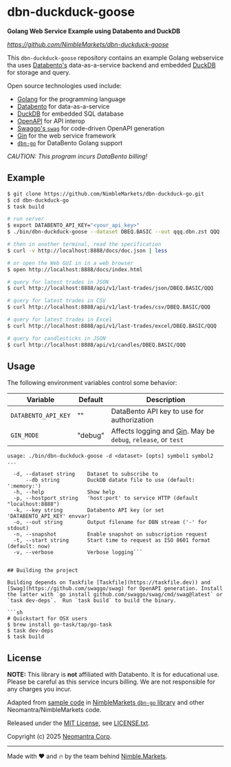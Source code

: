 # dbn-duckduck-goose

**Golang Web Service Example using Databento and DuckDB**

*https://github.com/NimbleMarkets/dbn-duckduck-goose*

This `dbn-duckduck-goose` repository contains an example Golang webservice tha uses [Databento's](https://databento.com) data-as-a-service backend and embedded [DuckDB](https://duckdb.org) for storage and query.  

Open source technologies used include:
 * [Golang](https://golang.org) for the programming language
 * [Databento](https://databento.com) for data-as-a-service
 * [DuckDB](https://duckdb.org) for embedded SQL database
 * [OpenAPI](https://swagger.io/specification/) for API interop
 * [Swaggo's `swag`](https://github.com/swaggo/swag) for code-driven OpenAPI generation
 * [Gin](https://gin-gonic.com/docs/) for the web service framework
 * [`dbn-go`](https://github.com/NimbleMarkets/dbn-go) for DataBento Golang support

*CAUTION: This program incurs DataBento billing!*

## Example

```bash
$ git clone https://github.com/NimbleMarkets/dbn-duckduck-go.git
$ cd dbn-duckduck-go
$ task build

# run server
$ export DATABENTO_API_KEY="<your_api_key>"
$ ./bin/dbn-duckduck-goose --dataset DBEQ.BASIC --out qqq.dbn.zst QQQ

# then in another terminal, read the specification
$ curl -v http://localhost:8888/docs/doc.json | less

# or open the Web GUI in in a web browser
$ open http://localhost:8888/docs/index.html

# query for latest trades in JSON
$ curl http://localhost:8888/api/v1/last-trades/json/DBEQ.BASIC/QQQ

# query for latest trades in CSV
$ curl http://localhost:8888/api/v1/last-trades/csv/DBEQ.BASIC/QQQ

# query for latest trades in Excel
$ curl http://localhost:8888/api/v1/last-trades/excel/DBEQ.BASIC/QQQ

# query for candlesticks in JSON
$ curl http://localhost:8888/api/v1/candles/DBEQ.BASIC/QQQ

```

## Usage

The following environment variables control some behavior:

| Variable | Default | Description |
|--| -- | -- |
| `DATABENTO_API_KEY` | "" | DataBento API key to use for authorization |
| `GIN_MODE` | "debug" | Affects logging and [Gin](https://gin-gonic.com/docs/deployment/). May be `debug`, `release`, or `test` |

```
usage: ./bin/dbn-duckduck-goose -d <dataset> [opts] symbol1 symbol2 ...

  -d, --dataset string    Dataset to subscribe to
      --db string         DuckDB datate file to use (default: ':memory:')
  -h, --help              Show help
  -p, --hostport string   'host:port' to service HTTP (default "localhost:8888")
  -k, --key string        Databento API key (or set 'DATABENTO_API_KEY' envvar)
  -o, --out string        Output filename for DBN stream ('-' for stdout)
  -n, --snapshot          Enable snapshot on subscription request
  -t, --start string      Start time to request as ISO 8601 format (default: now)
  -v, --verbose           Verbose logging```


## Building the project

Building depends on Taskfile [Taskfile](https://taskfile.dev)) and [Swag](https://github.com/swaggo/swag) for OpenAPI generation. Install the latter with `go install github.com/swaggo/swag/cmd/swag@latest` or `task dev-deps`.  Run `task build` to build the binary.

```sh
# Quickstart for OSX users
$ brew install go-task/tap/go-task
$ task dev-deps
$ task build
```

## License

**NOTE:** This library is **not** affiliated with Databento.  It is for educational use.  Please be careful as this service incurs billing.  We are not responsible for any charges you incur.

Adapted from [sample code](https://github.com/NimbleMarkets/dbn-go/blob/main/cmd/dbn-go-live/main.go) in  [NimbleMarkets `dbn-go` library](https://github.com/NimbleMarkets/dbn-go) and other Neomantra/NimbleMarkets code.

Released under the [MIT License](https://en.wikipedia.org/wiki/MIT_License), see [LICENSE.txt](./LICENSE.txt).

Copyright (c) 2025 [Neomantra Corp](https://www.neomantra.com).   

----
Made with :heart: and :fire: by the team behind [Nimble.Markets](https://nimble.markets).
